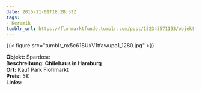 ```yaml
---
date: 2015-11-01T18:28:52Z
tags:
- Keramik
tumblr_url: https://flohmarktfunde.tumblr.com/post/132343571193/objekt-spardose-beschreibung-lorem-ipsum-ort
---
```

 {{< figure src="tumblr_nx5c61SUxV1tfawupo1_1280.jpg" >}}  

**Objekt:** Spardose  
**Beschreibung: Chilehaus in Hamburg**   
**Ort:** Kauf Park Flohmarkt  
**Preis:** 5€  
**Links:**
